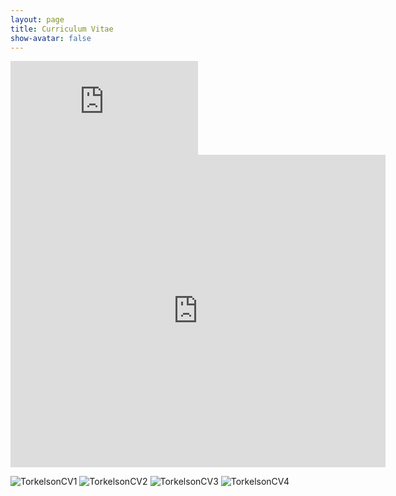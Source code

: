 ```yaml
---
layout: page  
title: Curriculum Vitae  
show-avatar: false   
---
```


<embed src="https://sjftorkelson.github.io/assets/Torkelson_CV.pdf" type="application/pdf" />

 <embed src="https://sjftorkelson.github.io/assets/Torkelson_CV.pdf" width="600px" height="500px" />

![TorkelsonCV1](assets/css/Torkelson_CV-1.png)
![TorkelsonCV2](assets/css/Torkelson_CV-2.png)
![TorkelsonCV3](assets/css/Torkelson_CV-3.png)
![TorkelsonCV4](assets/css/Torkelson_CV-4.png)
